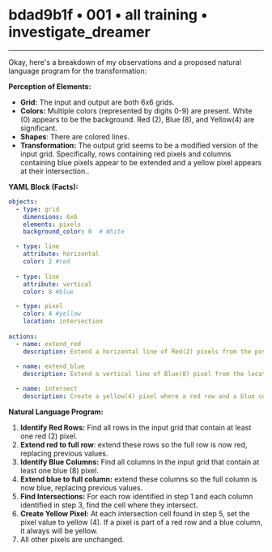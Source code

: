 # bdad9b1f • 001 • all training • investigate_dreamer

---
Okay, here's a breakdown of my observations and a proposed natural language program for the transformation:

**Perception of Elements:**

*   **Grid:** The input and output are both 6x6 grids.
*   **Colors:**  Multiple colors (represented by digits 0-9) are present.  White (0) appears to be the background. Red (2), Blue (8), and Yellow(4) are significant.
*    **Shapes**: There are colored lines.
*   **Transformation:** The output grid seems to be a modified version of the input grid. Specifically, rows containing red pixels and columns containing blue pixels appear to be extended and a yellow pixel appears at their intersection..

**YAML Block (Facts):**



```yaml
objects:
  - type: grid
    dimensions: 6x6
    elements: pixels
    background_color: 0  # White

  - type: line
    attribute: horizontal
    color: 2 #red
  
  - type: line
    attribute: vertical
    color: 8 #blue

  - type: pixel
    color: 4 #yellow
    location: intersection
      
actions:
  - name: extend_red
    description: Extend a horizontal line of Red(2) pixels from the position where red is present.
  
  - name: extend_blue
    description: Extend a vertical line of Blue(8) pixel from the location where blue is present.

  - name: intersect
    description: Create a yellow(4) pixel where a red row and a blue column.

```



**Natural Language Program:**

1.  **Identify Red Rows:** Find all rows in the input grid that contain at least one red (2) pixel.
2.  **Extend red to full row**: extend these rows so the full row is now red, replacing previous values.
3.  **Identify Blue Columns:** Find all columns in the input grid that contain at least one blue (8) pixel.
4. **Extend blue to full column:** extend these columns so the full column is now blue, replacing previous values.
5.  **Find Intersections:** For each row identified in step 1 and each column identified in step 3, find the cell where they intersect.
6.  **Create Yellow Pixel:** At each intersection cell found in step 5, set the pixel value to yellow (4). If a pixel is part of a red row and a blue column, it always will be yellow.
7. All other pixels are unchanged.


